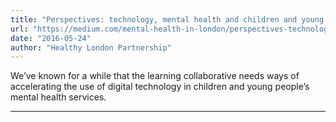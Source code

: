 ```yaml
---
title: "Perspectives: technology, mental health and children and young people"
url: "https://medium.com/mental-health-in-london/perspectives-technology-mental-health-and-children-and-young-people-2a8c5a65a8ad"
date: "2016-05-24"
author: "Healthy London Partnership"
---
```


We’ve known for a while that the learning collaborative needs ways of accelerating the use of digital technology in children and young people’s mental health services.

---
